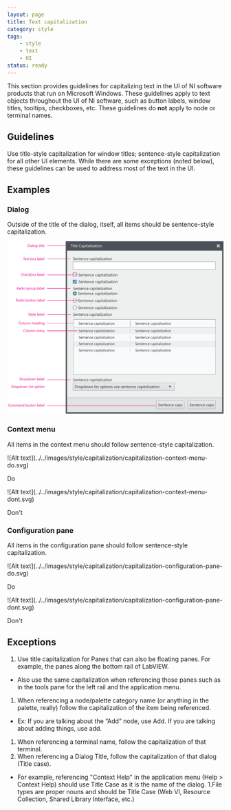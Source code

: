 ```yaml
---
layout: page
title: Text capitalization
category: style
tags:
    - style
    - text
    - UI
status: ready
---
```

This section provides guidelines for capitalizing text in the UI of NI software products that run on Microsoft Windows. These guidelines apply to text objects throughout the UI of NI software, such as button labels, window titles, tooltips, checkboxes, etc. These guidelines do **not** apply to node or terminal names.

## Guidelines

Use title-style capitalization for window titles; sentence-style capitalization for all other UI elements. While there are some exceptions (noted below), these guidelines can be used to address most of the text in the UI.

## Examples

### Dialog
Outside of the title of the dialog, itself, all items should be sentence-style capitalization.

![Alt text](../../images/style/capitalization/capitalization-dialog-example.svg) 

### Context menu
All items in the context menu should follow sentence-style
capitalization.  

<div class="do" markdown="1">
![Alt text](../../images/style/capitalization/capitalization-context-menu-do.svg)  

Do
</div>
<div class="dont" markdown="1">
![Alt text](../../images/style/capitalization/capitalization-context-menu-dont.svg)  

Don't
</div>


### Configuration pane
All items in the configuration pane should follow sentence-style
capitalization.

<div class="do" markdown="1">
![Alt text](../../images/style/capitalization/capitalization-configuration-pane-do.svg)  

Do
</div>
<div class="dont" markdown="1">
![Alt text](../../images/style/capitalization/capitalization-configuration-pane-dont.svg)  

Don't
</div>

## Exceptions

1. Use title capitalization for Panes that can also be floating panes. For example, the panes along the bottom rail of LabVIEW.
* Also use the same capitalization when referencing those panes such as in the tools pane for the left rail and the application menu.
1. When referencing a node/palette category name (or anything in the palette, really) follow the capitalization of the item being referenced.
* Ex: If you are talking about the “Add” node, use Add. If you are talking about adding things, use add.
1. When referencing a terminal name, follow the capitalization of that terminal.
1. When referencing a Dialog Title, follow the capitalization of that dialog (Title case).
* For example, referencing "Context Help" in the application menu (Help > Context Help) should use Title Case as it is the name of the dialog.
1.File types are proper nouns and should be Title Case (Web VI, Resource Collection, Shared Library Interface, etc.)